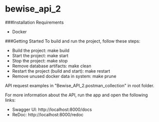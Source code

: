# bewise_api_2

###Installation Requirements
 - Docker      

###Getting Started
To build and run the project, follow these steps:   

- Build the project: make build   
- Start the project: make start   
- Stop the project: make stop 
- Remove database artifacts: make clean   
- Restart the project (build and start): make restart 
- Remove unused docker data in system: make prune    

    
API request examples in "Bewise_API_2.postman_collection" in root folder.

For more information about the API, run the app and open the following links:
- Swagger UI: http://localhost:8000/docs
- ReDoc: http://localhost:8000/redoc
